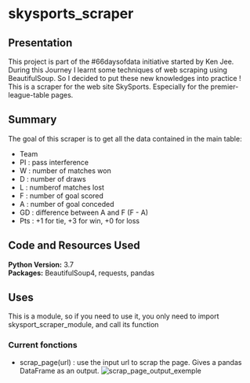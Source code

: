 # skysports_scraper

## Presentation

This project is part of the #66daysofdata initiative started by Ken Jee.
During this Journey I learnt some techniques of web scraping using BeautifulSoup. So I decided to put these new knowledges into practice !
This is a scraper for the web site SkySports. Especially for the premier-league-table pages.

## Summary

The goal of this scraper is to get all the data contained in the main table:
* Team
* PI : pass interference
* W : number of matches won
* D : number of draws
* L : numberof matches lost
* F : number of goal scored
* A : number of goal conceded
* GD : difference between A and F (F - A)
* Pts : +1 for tie, +3 for win, +0 for loss

## Code and Resources Used

**Python Version:** 3.7\
**Packages:** BeautifulSoup4, requests, pandas

## Uses

This is a module, so if you need to use it, you only need to import skysport_scraper_module, and call its function

### Current fonctions

* scrap_page(url) : use the input url to scrap the page. Gives a pandas DataFrame as an output.
![scrap_page_output_exemple](https://github.com/CaruzzoC/skysports_scraper/tree/master/img/result_DataFrame.PNG)
